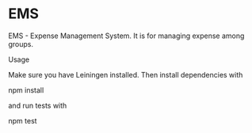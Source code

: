 # EMS
EMS - Expense Management System. It is for managing expense among groups.


Usage

Make sure you have Leiningen installed. Then install dependencies with

npm install

and run tests with

npm test
